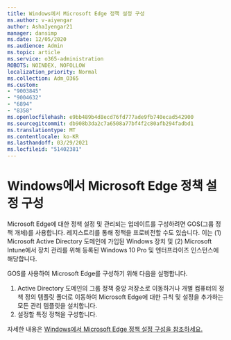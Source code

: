 ```yaml
---
title: Windows에서 Microsoft Edge 정책 설정 구성
ms.author: v-aiyengar
author: AshaIyengar21
manager: dansimp
ms.date: 12/05/2020
ms.audience: Admin
ms.topic: article
ms.service: o365-administration
ROBOTS: NOINDEX, NOFOLLOW
localization_priority: Normal
ms.collection: Adm_O365
ms.custom:
- "9003845"
- "9004632"
- "6894"
- "8358"
ms.openlocfilehash: e9bb489b4d8ecd76fd777ade9fb740ecad542900
ms.sourcegitcommit: db908b3da2c7a6508a77bf4f2c80afb294fadbd1
ms.translationtype: MT
ms.contentlocale: ko-KR
ms.lasthandoff: 03/29/2021
ms.locfileid: "51402381"
---
```

# <a name="configure-microsoft-edge-policy-settings-on-windows"></a>Windows에서 Microsoft Edge 정책 설정 구성

Microsoft Edge에 대한 정책 설정 및 관리되는 업데이트를 구성하려면 GOS(그룹 정책 개체)를 사용합니다. 레지스트리를 통해 정책을 프로비전할 수도 있습니다. 이는 (1) Microsoft Active Directory 도메인에 가입된 Windows 장치 및 (2) Microsoft Intune에서 장치 관리를 위해 등록된 Windows 10 Pro 및 엔터프라이즈 인스턴스에 해당합니다.

GOS를 사용하여 Microsoft Edge를 구성하기 위해 다음을 실행합니다.

1. Active Directory 도메인의 그룹 정책 중앙 저장소로 이동하거나 개별 컴퓨터의 정책 정의 템플릿 폴더로 이동하여 Microsoft Edge에 대한 규칙 및 설정을 추가하는 모든 관리 템플릿을 설치합니다.
2. 설정할 특정 정책을 구성합니다.

자세한 내용은 [Windows에서 Microsoft Edge 정책 설정 구성을 참조하세요.](https://go.microsoft.com/fwlink/?linkid=2135024)
